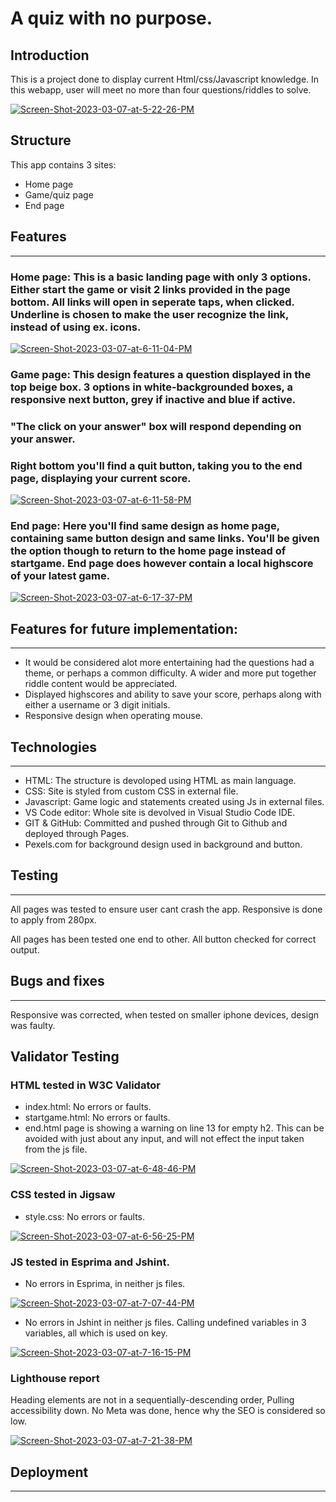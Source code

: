 # A quiz with no purpose. 

## Introduction
 
This is a project done to display current Html/css/Javascript knowledge. In this webapp, user will meet no more than four questions/riddles to solve. 

<a href="https://ibb.co/rQXrwSn"><img src="https://i.ibb.co/8mQZ7pF/Screen-Shot-2023-03-07-at-5-22-26-PM.png" alt="Screen-Shot-2023-03-07-at-5-22-26-PM" border="0"></a>



## Structure
This app contains 3 sites:
- Home page 
- Game/quiz page
- End page

## Features
---
### Home page: This is a basic landing page with only 3 options. Either start the game or visit 2 links provided in the page bottom. All links will open in seperate taps, when clicked. Underline is chosen to make the user recognize  the link, instead of using ex. icons. 

<a href="https://ibb.co/crDbbwm"><img src="https://i.ibb.co/2kg88Sb/Screen-Shot-2023-03-07-at-6-11-04-PM.png" alt="Screen-Shot-2023-03-07-at-6-11-04-PM" border="0"></a>

### Game page: This design features a question displayed in the top beige box. 3 options in white-backgrounded boxes, a responsive next button, grey if inactive and blue if active. 
### "The click on your answer" box will respond depending on your answer. 
### Right bottom you'll find a quit button, taking you to the end page, displaying your current score. 

<a href="https://ibb.co/r4rpqM3"><img src="https://i.ibb.co/KFvsB7D/Screen-Shot-2023-03-07-at-6-11-58-PM.png" alt="Screen-Shot-2023-03-07-at-6-11-58-PM" border="0"></a>

### End page: Here you'll find same design as home page, containing same button design and same links. You'll be given the option though to return to the home page instead of startgame. End page does however contain a local highscore of your latest game. 

<a href="https://ibb.co/x69MFK3"><img src="https://i.ibb.co/Zx4h2RN/Screen-Shot-2023-03-07-at-6-17-37-PM.png" alt="Screen-Shot-2023-03-07-at-6-17-37-PM" border="0"></a>

## Features for future implementation:
---
- It would be considered alot more entertaining had the questions had a theme, or perhaps a common difficulty. A wider and more put together riddle content would be appreciated. 
- Displayed highscores and ability to save your score, perhaps along with either a username or 3 digit initials. 
- Responsive design when operating mouse. 

## Technologies
---
- HTML: The structure is devoloped using HTML as main language.
- CSS: Site is styled from custom CSS in external file.
- Javascript: Game logic and statements created using Js in external files. 
- VS Code editor: Whole site is devolved in Visual Studio Code IDE.
- GIT & GitHub: Committed and pushed through Git to Github and deployed through Pages. 
- Pexels.com for background design used in background and button. 

## Testing
--- 
All pages was tested to ensure user cant crash the app. 
Responsive is done to apply from 280px.

All pages has been tested one end to other. All button checked for correct output. 

## Bugs and fixes
---
Responsive was corrected, when tested on smaller iphone devices, design was faulty. 

## Validator Testing
### HTML tested in W3C Validator
- index.html: No errors or faults.
- startgame.html: No errors or faults. 
- end.html page is showing a warning on line 13 for empty h2. This can be avoided with just about any input, and will not effect the input taken from the js file. 

<a href="https://ibb.co/4p7GXb8"><img src="https://i.ibb.co/M7s4tzc/Screen-Shot-2023-03-07-at-6-48-46-PM.png" alt="Screen-Shot-2023-03-07-at-6-48-46-PM" border="0"></a>


### CSS tested in Jigsaw
- style.css: No errors or faults. 

<a href="https://ibb.co/cc9bqjW"><img src="https://i.ibb.co/qM806vH/Screen-Shot-2023-03-07-at-6-56-25-PM.png" alt="Screen-Shot-2023-03-07-at-6-56-25-PM" border="0"></a>

### JS tested in Esprima and Jshint. 
- No errors in Esprima, in neither js files.

<a href="https://ibb.co/dkhM3PW"><img src="https://i.ibb.co/WBT5dkx/Screen-Shot-2023-03-07-at-7-07-44-PM.png" alt="Screen-Shot-2023-03-07-at-7-07-44-PM" border="0"></a>

- No errors in Jshint in neither js files.
Calling undefined variables in 3 variables, all which is used on key. 

<a href="https://imgbb.com/"><img src="https://i.ibb.co/w7WjSbv/Screen-Shot-2023-03-07-at-7-16-15-PM.png" alt="Screen-Shot-2023-03-07-at-7-16-15-PM" border="0"></a>

### Lighthouse report
Heading elements are not in a sequentially-descending order, Pulling accessibility down. 
No Meta was done, hence why the SEO is considered so low. 

<a href="https://ibb.co/tPKRkV9"><img src="https://i.ibb.co/n8mpZxF/Screen-Shot-2023-03-07-at-7-21-38-PM.png" alt="Screen-Shot-2023-03-07-at-7-21-38-PM" border="0"></a>

## Deployment
---
